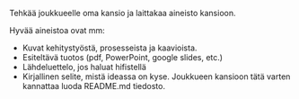 Tehkää joukkueelle oma kansio ja laittakaa aineisto kansioon.

Hyvää aineistoa ovat mm:
- Kuvat kehitystyöstä, prosesseista ja kaavioista.
- Esiteltävä tuotos (pdf, PowerPoint, google slides, etc.)
- Lähdeluettelo, jos haluat hifistellä
- Kirjallinen selite, mistä ideassa on kyse. Joukkueen kansioon tätä varten kannattaa luoda README.md tiedosto.